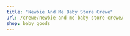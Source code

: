 ```yaml
---
title: "Newbie And Me Baby Store Crewe"
url: /crewe/newbie-and-me-baby-store-crewe/
shop: baby goods
---
```

